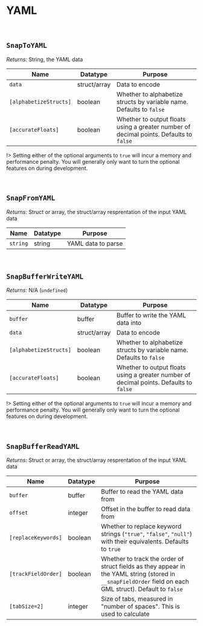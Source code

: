 # YAML

&nbsp;

## `SnapToYAML`

*Returns:* String, the YAML data

|Name                  |Datatype    |Purpose                                                                               |
|----------------------|------------|--------------------------------------------------------------------------------------|
|`data`                |struct/array|Data to encode                                                                        |
|`[alphabetizeStructs]`|boolean     |Whether to alphabetize structs by variable name. Defaults to `false`                  |
|`[accurateFloats]`    |boolean     |Whether to output floats using a greater number of decimal points. Defaults to `false`|

!> Setting either of the optional arguments to `true` will incur a memory and performance penalty. You will generally only want to turn the optional features on during development.

&nbsp;

## `SnapFromYAML`

*Returns:* Struct or array, the struct/array resprentation of the input YAML data

|Name    |Datatype|Purpose           |
|--------|--------|------------------|
|`string`|string  |YAML data to parse|

&nbsp;

## `SnapBufferWriteYAML`

*Returns:* N/A (`undefined`)

|Name                  |Datatype    |Purpose                                                                               |
|----------------------|------------|--------------------------------------------------------------------------------------|
|`buffer`              |buffer      |Buffer to write the YAML data into                                                    |
|`data`                |struct/array|Data to encode                                                                        |
|`[alphabetizeStructs]`|boolean     |Whether to alphabetize structs by variable name. Defaults to `false`                  |
|`[accurateFloats]`    |boolean     |Whether to output floats using a greater number of decimal points. Defaults to `false`|

!> Setting either of the optional arguments to `true` will incur a memory and performance penalty. You will generally only want to turn the optional features on during development.

&nbsp;

## `SnapBufferReadYAML`

*Returns:* Struct or array, the struct/array resprentation of the input YAML data

|Name               |Datatype|Purpose                                                                                                                                                  |
|-------------------|--------|---------------------------------------------------------------------------------------------------------------------------------------------------------|
|`buffer`           |buffer  |Buffer to read the YAML data from                                                                                                                        |
|`offset`           |integer |Offset in the buffer to read data from                                                                                                                   |
|`[replaceKeywords]`|boolean |Whether to replace keyword strings (`"true"`, `"false"`, `"null"`) with their equivalents. Defaults to `true`                                            |
|`[trackFieldOrder]`|boolean |Whether to track the order of struct fields as they appear in the YAML string (stored in `__snapFieldOrder` field on each GML struct). Default to `false`|
|`[tabSize=2]`      |integer |Size of tabs, measured in "number of spaces". This is used to calculate                                                                                  |